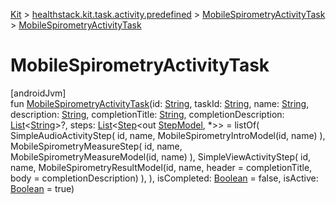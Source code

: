 
[Kit](../../../kit.html) > [healthstack.kit.task.activity.predefined](../index.html) > [MobileSpirometryActivityTask](index.html) > [MobileSpirometryActivityTask](-mobile-spirometry-activity-task.html)



# MobileSpirometryActivityTask



[androidJvm]\
fun [MobileSpirometryActivityTask](-mobile-spirometry-activity-task.html)(id: [String](https://kotlinlang.org/api/latest/jvm/stdlib/kotlin/-string/index.html), taskId: [String](https://kotlinlang.org/api/latest/jvm/stdlib/kotlin/-string/index.html), name: [String](https://kotlinlang.org/api/latest/jvm/stdlib/kotlin/-string/index.html), description: [String](https://kotlinlang.org/api/latest/jvm/stdlib/kotlin/-string/index.html), completionTitle: [String](https://kotlinlang.org/api/latest/jvm/stdlib/kotlin/-string/index.html), completionDescription: [List](https://kotlinlang.org/api/latest/jvm/stdlib/kotlin.collections/-list/index.html)&lt;[String](https://kotlinlang.org/api/latest/jvm/stdlib/kotlin/-string/index.html)&gt;?, steps: [List](https://kotlinlang.org/api/latest/jvm/stdlib/kotlin.collections/-list/index.html)&lt;[Step](../../healthstack.kit.task.base/-step/index.html)&lt;out [StepModel](../../healthstack.kit.task.base/-step-model/index.html), *&gt;&gt; = listOf(
        SimpleAudioActivityStep(
            id, name, MobileSpirometryIntroModel(id, name)
        ),
        MobileSpirometryMeasureStep(
            id, name, MobileSpirometryMeasureModel(id, name)
        ),
        SimpleViewActivityStep(
            id, name, MobileSpirometryResultModel(id, name, header = completionTitle, body = completionDescription)
        ),
    ), isCompleted: [Boolean](https://kotlinlang.org/api/latest/jvm/stdlib/kotlin/-boolean/index.html) = false, isActive: [Boolean](https://kotlinlang.org/api/latest/jvm/stdlib/kotlin/-boolean/index.html) = true)




